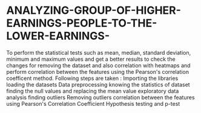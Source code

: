 # ANALYZING-GROUP-OF-HIGHER-EARNINGS-PEOPLE-TO-THE-LOWER-EARNINGS-
To perform the statistical tests such as mean, median, standard deviation, minimum and maximum values and get a better results  to check the changes for removing the dataset and also correlation with heatmaps and perform correlation between the features using the  Pearson's correlation coefficent method.
Following steps are taken : 
Importing the libraries
loading the datasets
Data preprocessing
knowing the statistics of dataset
finding the null values and replacing the mean value
exploratory data analysis
finding outliers
Removing outliers
correlation between the features using Pearson's Correlation Coefficient
Hypothesis testing and p-test
